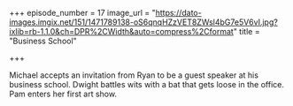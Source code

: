 +++
episode_number = 17
image_url = "https://dato-images.imgix.net/151/1471789138-oS6qnqHZzVET8ZWsl4bG7e5V6vI.jpg?ixlib=rb-1.1.0&ch=DPR%2CWidth&auto=compress%2Cformat"
title = "Business School"

+++

Michael accepts an invitation from Ryan to be a guest speaker at his business school. Dwight battles wits with a bat that gets loose in the office. Pam enters her first art show.